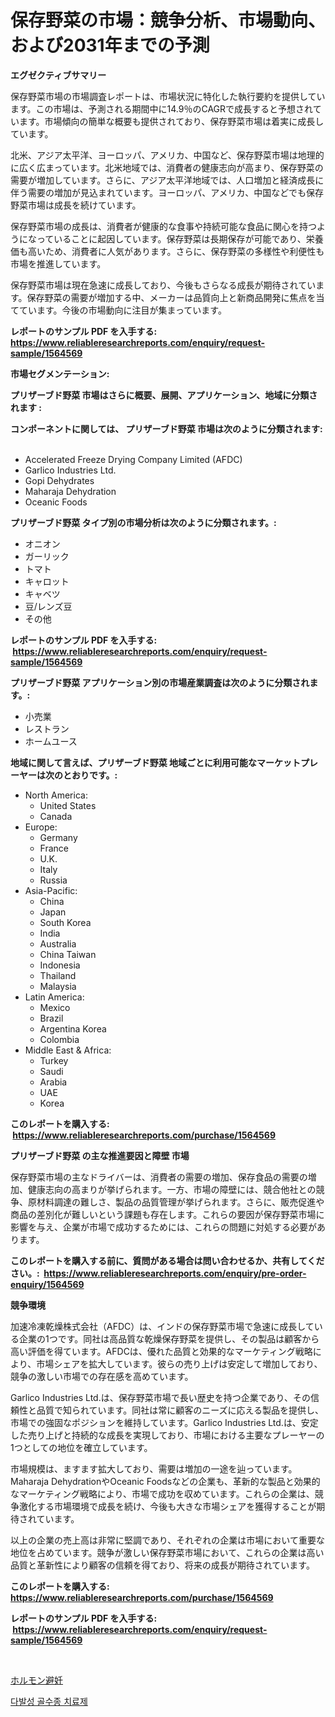 <p><h1>保存野菜の市場：競争分析、市場動向、および2031年までの予測</h1></p><p><strong>エグゼクティブサマリー</strong></p>
<p><p>保存野菜市場の市場調査レポートは、市場状況に特化した執行要約を提供しています。この市場は、予測される期間中に14.9％のCAGRで成長すると予想されています。市場傾向の簡単な概要も提供されており、保存野菜市場は着実に成長しています。</p><p>北米、アジア太平洋、ヨーロッパ、アメリカ、中国など、保存野菜市場は地理的に広く広まっています。北米地域では、消費者の健康志向が高まり、保存野菜の需要が増加しています。さらに、アジア太平洋地域では、人口増加と経済成長に伴う需要の増加が見込まれています。ヨーロッパ、アメリカ、中国などでも保存野菜市場は成長を続けています。</p><p>保存野菜市場の成長は、消費者が健康的な食事や持続可能な食品に関心を持つようになっていることに起因しています。保存野菜は長期保存が可能であり、栄養価も高いため、消費者に人気があります。さらに、保存野菜の多様性や利便性も市場を推進しています。</p><p>保存野菜市場は現在急速に成長しており、今後もさらなる成長が期待されています。保存野菜の需要が増加する中、メーカーは品質向上と新商品開発に焦点を当てています。今後の市場動向に注目が集まっています。</p></p>
<p><strong>レポートのサンプル PDF を入手する: <a href="https://www.reliableresearchreports.com/enquiry/request-sample/1564569">https://www.reliableresearchreports.com/enquiry/request-sample/1564569</a></strong></p>
<p><strong>市場セグメンテーション:</strong></p>
<p><strong> プリザーブド野菜 市場はさらに概要、展開、アプリケーション、地域に分類されます :</strong></p>
<p><strong>コンポーネントに関しては、 プリザーブド野菜 市場は次のように分類されます: &nbsp;</strong></p>
<p><ul><li>Accelerated Freeze Drying Company Limited (AFDC)</li><li>Garlico Industries Ltd.</li><li>Gopi Dehydrates</li><li>Maharaja Dehydration</li><li>Oceanic Foods</li></ul></p>
<p><strong> プリザーブド野菜 タイプ別の市場分析は次のように分類されます。:</strong></p>
<p><ul><li>オニオン</li><li>ガーリック</li><li>トマト</li><li>キャロット</li><li>キャベツ</li><li>豆/レンズ豆</li><li>その他</li></ul></p>
<p><strong>レポートのサンプル PDF を入手する: &nbsp;<a href="https://www.reliableresearchreports.com/enquiry/request-sample/1564569">https://www.reliableresearchreports.com/enquiry/request-sample/1564569</a></strong></p>
<p><strong> プリザーブド野菜 アプリケーション別の市場産業調査は次のように分類されます。:</strong></p>
<p><ul><li>小売業</li><li>レストラン</li><li>ホームユース</li></ul></p>
<p><strong>地域に関して言えば、プリザーブド野菜 地域ごとに利用可能なマーケットプレーヤーは次のとおりです。:</strong></p>
<p><ul>
    <li>
        North America:
        <ul>
            <li>United States</li>
            <li>Canada</li>
        </ul>
    </li>
    <li>
        Europe:
        <ul>
            <li>Germany</li>
            <li>France</li>
            <li>U.K.</li>
            <li>Italy</li>
            <li>Russia</li>
        </ul>
    </li>
    <li>
        Asia-Pacific:
        <ul>
            <li>China</li>
            <li>Japan</li>
            <li>South Korea</li>
            <li>India</li>
            <li>Australia</li>
            <li>China Taiwan</li>
            <li>Indonesia</li>
            <li>Thailand</li>
            <li>Malaysia</li>
        </ul>
    </li>
    <li>
        Latin America:
        <ul>
            <li>Mexico</li>
            <li>Brazil</li>
            <li>Argentina Korea</li>
            <li>Colombia</li>
        </ul>
    </li>
    <li>
        Middle East & Africa:
        <ul>
            <li>Turkey</li>
            <li>Saudi</li>
            <li>Arabia</li>
            <li>UAE</li>
            <li>Korea</li>
        </ul>
    </li>
    </ul></p>
<p><strong>このレポートを購入する: &nbsp;<a href="https://www.reliableresearchreports.com/purchase/1564569">https://www.reliableresearchreports.com/purchase/1564569</a></strong></p>
<p><strong>プリザーブド野菜 の主な推進要因と障壁 市場</strong></p>
<p><p>保存野菜市場の主なドライバーは、消費者の需要の増加、保存食品の需要の増加、健康志向の高まりが挙げられます。一方、市場の障壁には、競合他社との競争、原材料調達の難しさ、製品の品質管理が挙げられます。さらに、販売促進や商品の差別化が難しいという課題も存在します。これらの要因が保存野菜市場に影響を与え、企業が市場で成功するためには、これらの問題に対処する必要があります。</p></p>
<p><strong>このレポートを購入する前に、質問がある場合は問い合わせるか、共有してください。:&nbsp; <a href="https://www.reliableresearchreports.com/enquiry/pre-order-enquiry/1564569">https://www.reliableresearchreports.com/enquiry/pre-order-enquiry/1564569</a></strong></p>
<p><strong>競争環境</strong></p>
<p><p>加速冷凍乾燥株式会社（AFDC）は、インドの保存野菜市場で急速に成長している企業の1つです。同社は高品質な乾燥保存野菜を提供し、その製品は顧客から高い評価を得ています。AFDCは、優れた品質と効果的なマーケティング戦略により、市場シェアを拡大しています。彼らの売り上げは安定して増加しており、競争の激しい市場での存在感を高めています。</p><p>Garlico Industries Ltd.は、保存野菜市場で長い歴史を持つ企業であり、その信頼性と品質で知られています。同社は常に顧客のニーズに応える製品を提供し、市場での強固なポジションを維持しています。Garlico Industries Ltd.は、安定した売り上げと持続的な成長を実現しており、市場における主要なプレーヤーの1つとしての地位を確立しています。</p><p>市場規模は、ますます拡大しており、需要は増加の一途を辿っています。Maharaja DehydrationやOceanic Foodsなどの企業も、革新的な製品と効果的なマーケティング戦略により、市場で成功を収めています。これらの企業は、競争激化する市場環境で成長を続け、今後も大きな市場シェアを獲得することが期待されています。</p><p>以上の企業の売上高は非常に堅調であり、それぞれの企業は市場において重要な地位を占めています。競争が激しい保存野菜市場において、これらの企業は高い品質と革新性により顧客の信頼を得ており、将来の成長が期待されています。</p></p>
<p><strong>このレポートを購入する: &nbsp; <a href="https://www.reliableresearchreports.com/purchase/1564569">https://www.reliableresearchreports.com/purchase/1564569</a></strong></p>
<p><strong>レポートのサンプル PDF を入手する: &nbsp;<a href="https://www.reliableresearchreports.com/enquiry/request-sample/1564569">https://www.reliableresearchreports.com/enquiry/request-sample/1564569</a></strong><strong></strong></p>
<p>&nbsp;</p>
<p><p><a href="https://medium.com/@jackieshlerin98056/%E3%83%9B%E3%83%AB%E3%83%A2%E3%83%B3%E9%81%BF%E5%A6%8A%E5%B8%82%E5%A0%B4%E3%81%AF%E5%B8%82%E5%A0%B4%E3%82%B7%E3%82%A7%E3%82%A2-%E5%B8%82%E5%A0%B4%E3%83%88%E3%83%AC%E3%83%B3%E3%83%89-%E5%B8%82%E5%A0%B4%E6%88%90%E9%95%B7%E3%81%AB%E9%96%A2%E3%81%99%E3%82%8B%E6%83%85%E5%A0%B1%E3%82%92%E6%8F%90%E4%BE%9B%E3%81%97%E3%81%BE%E3%81%99-52cecaa7fffb">ホルモン避妊</a></p><p><a href="https://medium.com/@alexemumu2022/%EB%8B%A4%EB%B0%98-myeloma-%EC%95%BD%EB%AC%BC-%EC%8B%9C%EC%9E%A5-%EC%9D%B8%EC%82%AC%EC%9D%B4%ED%8A%B8-%EC%8B%9C%EC%9E%A5-%EB%8F%99%ED%96%A5-%EC%84%B1%EC%9E%A5-2024%EB%85%84%EB%B6%80%ED%84%B0-2031%EB%85%84%EA%B9%8C%EC%A7%80-%EC%98%88%EC%B8%A1%EB%90%9C-%EA%B2%B0%EA%B3%BC-0c670003780c">다발성 골수종 치료제</a></p></p>